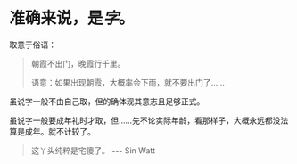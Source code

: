 # 准确来说，是*字*。

取意于俗语：
> 朝霞不出门，晚霞行千里。
> 
> 语意：如果出现朝霞，大概率会下雨，就不要出门了……

虽说字一般不由自己取，但的确体现其意志且足够正式。

虽说字一般要成年礼时才取，但……先不论实际年龄，看那样子，大概永远都没法算是成年。就不计较了。

> 这丫头纯粹是宅傻了。 --- Sin Watt
